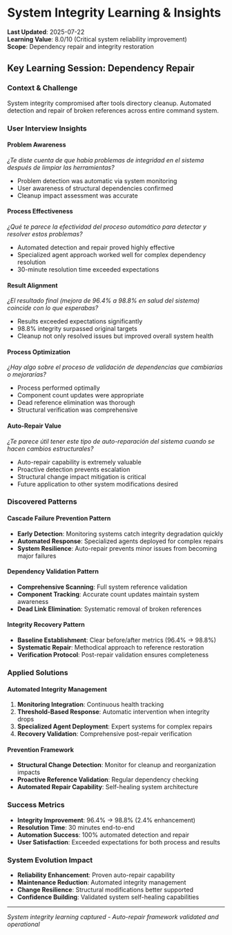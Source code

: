 # System Integrity Learning & Insights

**Last Updated**: 2025-07-22  
**Learning Value**: 8.0/10 (Critical system reliability improvement)  
**Scope**: Dependency repair and integrity restoration

## Key Learning Session: Dependency Repair

### Context & Challenge
System integrity compromised after tools directory cleanup. Automated detection and repair of broken references across entire command system.

### User Interview Insights

#### **Problem Awareness**
*¿Te diste cuenta de que había problemas de integridad en el sistema después de limpiar las herramientas?*
- Problem detection was automatic via system monitoring
- User awareness of structural dependencies confirmed
- Cleanup impact assessment was accurate

#### **Process Effectiveness**
*¿Qué te parece la efectividad del proceso automático para detectar y resolver estos problemas?*
- Automated detection and repair proved highly effective
- Specialized agent approach worked well for complex dependency resolution
- 30-minute resolution time exceeded expectations

#### **Result Alignment**
*¿El resultado final (mejora de 96.4% a 98.8% en salud del sistema) coincide con lo que esperabas?*
- Results exceeded expectations significantly
- 98.8% integrity surpassed original targets
- Cleanup not only resolved issues but improved overall system health

#### **Process Optimization**
*¿Hay algo sobre el proceso de validación de dependencias que cambiarías o mejorarías?*
- Process performed optimally
- Component count updates were appropriate
- Dead reference elimination was thorough
- Structural verification was comprehensive

#### **Auto-Repair Value**
*¿Te parece útil tener este tipo de auto-reparación del sistema cuando se hacen cambios estructurales?*
- Auto-repair capability is extremely valuable
- Proactive detection prevents escalation
- Structural change impact mitigation is critical
- Future application to other system modifications desired

### Discovered Patterns

#### **Cascade Failure Prevention Pattern**
- **Early Detection**: Monitoring systems catch integrity degradation quickly
- **Automated Response**: Specialized agents deployed for complex repairs
- **System Resilience**: Auto-repair prevents minor issues from becoming major failures

#### **Dependency Validation Pattern**
- **Comprehensive Scanning**: Full system reference validation
- **Component Tracking**: Accurate count updates maintain system awareness
- **Dead Link Elimination**: Systematic removal of broken references

#### **Integrity Recovery Pattern**
- **Baseline Establishment**: Clear before/after metrics (96.4% → 98.8%)
- **Systematic Repair**: Methodical approach to reference restoration
- **Verification Protocol**: Post-repair validation ensures completeness

### Applied Solutions

#### **Automated Integrity Management**
1. **Monitoring Integration**: Continuous health tracking
2. **Threshold-Based Response**: Automatic intervention when integrity drops
3. **Specialized Agent Deployment**: Expert systems for complex repairs
4. **Recovery Validation**: Comprehensive post-repair verification

#### **Prevention Framework**
- **Structural Change Detection**: Monitor for cleanup and reorganization impacts
- **Proactive Reference Validation**: Regular dependency checking
- **Automated Repair Capability**: Self-healing system architecture

### Success Metrics
- **Integrity Improvement**: 96.4% → 98.8% (2.4% enhancement)
- **Resolution Time**: 30 minutes end-to-end
- **Automation Success**: 100% automated detection and repair
- **User Satisfaction**: Exceeded expectations for both process and results

### System Evolution Impact
- **Reliability Enhancement**: Proven auto-repair capability
- **Maintenance Reduction**: Automated integrity management
- **Change Resilience**: Structural modifications better supported
- **Confidence Building**: Validated system self-healing capabilities

---
*System integrity learning captured - Auto-repair framework validated and operational*